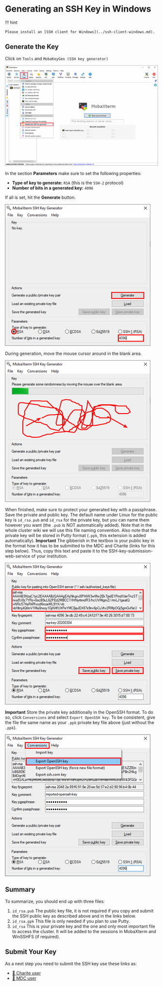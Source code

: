 # Generating an SSH Key in Windows

!!! hint

    Please install an [SSH client for Windows](../ssh-client-windows.md).

## Generate the Key

Click on `Tools` and `MobaKeyGen (SSH key generator)`

![](figures/mobaxterm_keygen1.png)

In the section **Parameters** make sure to set the following properties:

* **Type of key to generate:** `RSA` (this is the `SSH-2` protocol)
* **Number of bits in a generated key:** `4096`

If all is set, hit the **Generate** button.

![](figures/mobaxterm_keygen2.png)

During generation, move the mouse cursor around in the blank area.

![](figures/mobaxterm_keygen3.png)

When finished, make sure to protect your generated key with a passphrase.
Save the private and public key. The default name under Linux for the public
key is `id_rsa.pub` and `id_rsa` for the private key, but you can name them
however you want (the `.pub` is NOT automatically added). Note that in the
whole cluster wiki we will use this file naming convention. Also note that the
private key will be stored in Putty format (`.ppk`, this extension is added
automatically).
**Important** The gibberish in the textbox is your public key in the
format how it has to be submitted to the MDC and Charite (links for this step
below). Thus, copy this text and paste it to the SSH-key-submission-web-service
of your institution.

![](figures/mobaxterm_keygen4.png)

**Important** Store the private key additionally in the OpenSSH format. To do
so, click `Conversions` and select `Export OpenSSH key`. To be consistent, give
the file the same name as your `.ppk` private key file above (just without the
`.ppk`).

![](figures/mobaxterm_keygen5.png)

## Summary

To summarize, you should end up with three files:

1. `id_rsa.pub`
The public key file, it is not required if you copy and submit the SSH public
key as described above and in the links below.
2. `id_rsa.ppk`
This file is only needed if you plan to use Putty.
3. `id_rsa`
This is your private key and the one and only most important file to access the
cluster. It will be added to the sessions in MobaXterm and WinSSHFS
(if required).

## Submit Your Key

As a next step you need to submit the SSH key use these links as:

- [:hospital: Charite user](../submit-key/charite)
- [:microscope: MDC user](../submit-key/mdc)
